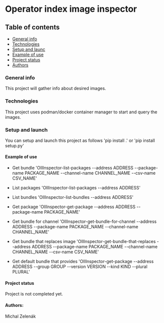 # Operator index image inspector


## Table of contents
* [General info](#general-info)
* [Technologies](#technologies)
* [Setup and launc](#setup-and-launch)
* [Example of use](#example-of-use)
* [Project status](#project-status)
* [Authors](#authors)

### General info
This project will gather info about desired images. 


### Technologies
This project uses podman/docker container manager to start and query the images.

### Setup and launch
You can setup and launch this project as follows
'pip install .'
or
'pip install setup.py'

#### Example of use

* Get bundle
'OIIInspector-list-packages --address ADDRESS --package-name PACKAGE_NAME --channel-name CHANNEL_NAME --csv-name CSV_NAME'

* List packages
'OIIInspector-list-packages --address ADDRESS'

* List bundles
'OIIInspector-list-bundles --address ADDRESS'

* Get package
'OIIInspector-get-package --address ADDRESS --package-name PACKAGE_NAME'

* Get bundle for channel
'OIIInspector-get-bundle-for-channel --address ADDRESS --package-name PACKAGE_NAME --channel-name CHANNEL_NAME'

* Get bundle that replaces image
'OIIInspector-get-bundle-that-replaces --address ADDRESS --package-name PACKAGE_NAME --channel-name CHANNEL_NAME --csv-name CSV_NAME'

* Get default bundle that provides
'OIIInspector-get-package --address ADDRESS --group GROUP --version VERSION --kind KIND --plural PLURAL'


#### Project status
Project is not completed yet.

#### Authors:
Michal Zelenák

